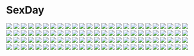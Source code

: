 # SexDay
![](https://konachan.com/jpeg/53a9baed009cfb6b204d4034be5d0e2c/Konachan.com%20-%20182746%20black_hair%20blue_eyes%20blush%20breasts%20flyable_heart%20game_cg%20itou_noiji%20long_hair%20navel%20nipples%20nopan%20open_shirt%20pussy%20topless%20uncensored%20underwear.jpg)
![](https://konachan.com/image/55c0a2d1341e4de67be2fa8235f38dce/Konachan.com%20-%20185889%20animal_ears%20barefoot%20bell%20bikini%20blush%20breasts%20cleavage%20long_hair%20mizuki_%28kogetsu-tei%29%20original%20pink_eyes%20pink_hair%20swimsuit%20tail%20water%20wet%20wink.jpg)
![](https://konachan.com/image/210e5725af4254ebeed4d38100bc3d73/Konachan.com%20-%20112065%20atelier_rorona%20atelier_totori%20kishida_mel%20rororina_fryxell%20totooria_helmold.jpg)
![](https://konachan.com/image/62c1a6b15e69ef65c6115218dc411aa9/Konachan.com%20-%2043219%20christmas%20purple_hair%20santa_costume%20tagme%20twintails.jpg)
![](https://konachan.com/image/d51d1473a7202c72174fe3d8fa4b4b24/Konachan.com%20-%2070497%20hatsune_miku%20twintails%20vocaloid.jpg)
![](https://konachan.com/jpeg/6cee12d55c036a3c3b3e5162d7a82a4e/Konachan.com%20-%20150928%20blue_eyes%20nyanya%20original%20pink_hair%20thighhighs%20twintails.jpg)
![](https://konachan.com/jpeg/5b868d09554a17a34b767950ce046295/Konachan.com%20-%20266970%20animal%20anthropomorphism%20azur_lane%20beach%20bird%20chyt%20clouds%20feathers%20illustrious_%28azur_lane%29%20ponytail%20purple_eyes%20signed%20sunset%20tears%20water%20white_hair.jpg)
![](https://konachan.com/image/83bd9448c7a84761a274b4ddcafa91d7/Konachan.com%20-%2088755%20dress%20korie_riko%20purple_eyes%20tagme%20thighhighs.jpg)
![](https://konachan.com/image/9b8eb163a6c0b5902e5d54eba510de86/Konachan.com%20-%2028185%20kanon%20key%20tsukimiya_ayu%20visualart.jpg)
![](https://konachan.com/jpeg/bf4792225f62f43a4eb346e79880a3e3/Konachan.com%20-%20242993%20blue_hair%20blush%20d-fragments%20funabori%20hinata_sora%20short_hair%20third-party_edit%20twintails%20valentine%20white.jpg)
![](https://konachan.com/image/9ce2a78d1576a065f7f0e6577cd8a995/Konachan.com%20-%2014369%20anthropomorphism%20me%20os-tan%20windows.jpg)
![](https://konachan.com/image/4860e97228670b831b7dff79e6124e07/Konachan.com%20-%2054082%20close%20hirasawa_yui%20k-on%21%20vector.jpg)
![](https://konachan.com/image/dd681881731afd877a058045a0fd6906/Konachan.com%20-%2030425%20headphones%20refeia%20tagme.jpg)
![](https://konachan.com/image/1a144a70d93a5ad2671a272381e0206c/Konachan.com%20-%20227005%20anchovy%20ass%20cape%20girls_und_panzer%20green_hair%20hino_katsuhiko%20long_hair%20panties%20pantyhose%20purple_eyes%20skirt%20twintails%20underwear.jpg)
![](https://konachan.com/image/0e7efb2d16a86c20acee7c19dc0669dd/Konachan.com%20-%20203041%20blonde_hair%20bow%20horns%20jpeg_artifacts%20long_hair%20original%20pixiv_fantasia%20pointed_ears%20red_eyes%20ribbons%20sishenfan.jpg)
![](https://konachan.com/jpeg/7507dc692d54159f65c1bedf75774b3e/Konachan.com%20-%2058961%20breasts%20flowers%20ginta%20nipples%20panties%20sword%20underwear%20weapon.jpg)
![](https://konachan.com/image/90fc3a0eaa7b0c208e466e095128230c/Konachan.com%20-%20276879%20aqua_eyes%20blue_hair%20breasts%20cleavage%20headband%20liyou-ryon%20long_hair%20original%20signed%20skirt%20stockings%20thighhighs.jpg)
![](https://konachan.com/image/5c40e8b27a0653c545f6c60d9f0692bc/Konachan.com%20-%2078023%20hatsune_miku%20miku_append%20twintails%20vocaloid.jpg)
![](https://konachan.com/image/cb5ac4aa6fcc99e629a2ed91aa36f602/Konachan.com%20-%20180883%20duma%20fantastic_children%20helga%20yaku_%28ziroken%29.jpg)
![](https://konachan.com/image/639ae14c74c52830d85ffaec05bbf06e/Konachan.com%20-%2067291%20card_captor_sakura%20kinomoto_sakura%20li_syaoran.jpg)
![](https://konachan.com/image/fa4595f8b29584da8d9947bcfe33873e/Konachan.com%20-%20109763%20brown_eyes%20brown_hair%20cherry_blossoms%20flowers%20hakurei_reimu%20japanese_clothes%20loli%20miko%20petals%20sakuraba_hikaru_%28loveindog%29%20spear%20touhou%20weapon.jpg)
![](https://konachan.com/image/51f9e04206c011daa0ce80a63b8011bb/Konachan.com%20-%2094613%20all_male%20male%20tears%20trap%20umineko_no_naku_koro_ni%20umishima_senbon%20ushiromiya_leon.jpg)
![](https://konachan.com/jpeg/94b824234bf41d29398856b2c3d51b10/Konachan.com%20-%20225056%20close%20hyperdimension_neptunia%20hyperdimension_neptunia_vii%20monochrome%20orange_heart%20tennouboshi_uzume%20tsunako.jpg)
![](https://konachan.com/image/eb4862a9052f1afe1b19aad2ab3e54e3/Konachan.com%20-%20266896%202girls%20aqua_eyes%20ass%20breasts%20brown_hair%20cameltoe%20cleavage%20long_hair%20navel%20nipples%20no_bra%20nopan%20original%20panties%20ponytail%20underwear%20wsman%20yuri.jpg)
![](https://konachan.com/jpeg/af0807c1a178a151ffea6fedf1775d29/Konachan.com%20-%20259923%20aoi_tori%20boots%20cameltoe%20choker%20dress%20game_cg%20koku%20long_hair%20mary_harker%20navel%20panties%20petals%20purple_hair%20red_eyes%20ribbons%20thighhighs%20underwear.jpg)
![](https://konachan.com/jpeg/90d414d54be09435b0e73ed33aee0148/Konachan.com%20-%20234327%202girls%20building%20city%20earmuffs%20kneehighs%20night%20original%20pantyhose%20rioka_%28southern_blue_sky%29%20scarf%20scenic%20school_uniform.jpg)
![](https://konachan.com/image/e65ce2433877c03054e235e5c3da630c/Konachan.com%20-%2024332%20nishimata_aoi%20orange.jpg)
![](https://konachan.com/image/d3292728adfaa7e8ebbd96ed163e249a/Konachan.com%20-%20203206%20corset%20elbow_gloves%20flowers%20gloves%20goth-loli%20gray_hair%20hatsune_miku%20lolita_fashion%20long_hair%20petals%20rose%20sa_%28h28085%29%20twintails%20vocaloid.jpg)
![](https://konachan.com/jpeg/f527a550fd3a93d88b13b43acc0dde3d/Konachan.com%20-%20266205%20aqua_eyes%20boots%20brown_hair%20dress%20gloves%20gradient%20kim_bae-eo%20long_hair%20original%20ponytail%20signed%20sword%20thighhighs%20weapon.jpg)
![](https://konachan.com/image/4757599e12c1a46640c40d3992a00790/Konachan.com%20-%208617%20hiiragi_kagami%20hiiragi_tsukasa%20iwasaki_minami%20izumi_konata%20kobayakawa_yutaka%20kogami_akira%20lucky_star%20school_uniform.jpg)
![](https://konachan.com/jpeg/f9744f23ecf37e6a006b87bda4dfc0a9/Konachan.com%20-%20219549%20ass%20bed%20blue_eyes%20blush%20breasts%20hat%20hug%20navel%20nipples%20no_bra%20panties%20rukitsura%20short_hair%20topless%20touhou%20underwear%20watermark%20white_hair%20wink.jpg)
![](https://konachan.com/jpeg/cd02b4d251b246c1fe7cb50fc3422ad0/Konachan.com%20-%20171672%202-g%20blue_eyes%20bra%20breasts%20ibuki_ren%20nipples%20open_shirt%20pink_hair%20softhouse-seal%20softhouse-seal_grandee%20underwear.jpg)
![](https://konachan.com/jpeg/0fc3953a48a2f6815e0c9b99c131f522/Konachan.com%20-%20208960%20aqua_eyes%20blue_hair%20breasts%20chuablesoft%20cleavage%20game_cg%20goshogawara_yuuki%20k-ko%20panties%20pussy%20underwear%20undressing.jpg)
![](https://konachan.com/image/1bb34a76d60d73bd9ddf04dcc01c8555/Konachan.com%20-%2056606%20beach%20bikini%20calendar%20swimsuit%20yukie.jpg)
![](https://konachan.com/image/49f14f798cef30c99e57467588180f94/Konachan.com%20-%20184336%20aguy%20aircraft%20bodysuit%20breasts%20cleavage%20mecha%20original%20pink_hair%20skintight%20yellow_eyes.jpg)
![](https://konachan.com/image/316a23bc242a5e63ed7a6ad54984f8ae/Konachan.com%20-%20144733%20barefoot%20blue_eyes%20blush%20bra%20breast_hold%20hidan_no_aria%20jeanne_d%27arc_%28hidan_no_aria%29%20kobuichi%20panties%20underwear%20white%20white_hair.jpg)
![](https://konachan.com/jpeg/8e911352cdd4494608f80295bb4efbde/Konachan.com%20-%20290128%20anmi%20gloves%20guitar%20instrument%20microphone%20original%20scan.jpg)
![](https://konachan.com/image/18ab727c4da8b1ffd426ba333c65c31a/Konachan.com%20-%2025294%20final_fantasy%20final_fantasy_x%20witch%20yuna_%28ffx%29.jpg)
![](https://konachan.com/image/ee4eac54486ca930c69f168001c077c8/Konachan.com%20-%20135010%203d%20aqua_eyes%20aqua_hair%20close%20ektyr_y%20hatsune_miku%20twintails%20vocaloid%20wink.jpg)
![](https://konachan.com/image/526ddf915616159f5d43c7227b1256e1/Konachan.com%20-%2087591%20book%20flowers%20hatsune_miku%20komine%20pantyhose%20twintails%20vocaloid.jpg)
![](https://konachan.com/image/efef7337335cfb430b1fd1ea2ded93fc/Konachan.com%20-%2088429%20aqua_hair%20blush%20cake%20christmas%20food%20hat%20hatsune_miku%20snow%20teddy_bear%20thighhighs%20twintails%20vocaloid.jpg)
![](https://konachan.com/image/b0171f8b68c4959b1436bf7287776df9/Konachan.com%20-%20120437%20akita_neru%20meiko%20vocaloid%20yowane_haku.jpg)
![](https://konachan.com/jpeg/90487354adf88085f24f92a130d46a2b/Konachan.com%20-%20256697%20brown_hair%20building%20fusui%20glasses%20male%20original%20scenic%20short_hair%20signed.jpg)
![](https://konachan.com/jpeg/d63f923371b4c899b3b4b11559b24797/Konachan.com%20-%20191050%20alia%27s_carnival%20blonde_hair%20cherry_blossoms%20flowers%20green_eyes%20long_hair%20nanao_naru%20nanawind%20panties%20pantyhose%20school_uniform%20skirt%20underwear%20upskirt.jpg)
![](https://konachan.com/jpeg/e207661f6f76e2bee6b980066b617d5c/Konachan.com%20-%20299825%202girls%20black_hair%20blush%20brown_hair%20kneehighs%20naginagiwaffle%20original%20ponytail%20school_uniform%20shoujo_ai%20skirt%20thighhighs.jpg)
![](https://konachan.com/image/6d76cfea8bf20c5be229d6a2a10ccd75/Konachan.com%20-%2084876%20ass%20blush%20faris_scherwiz%20final_fantasy%20green_eyes%20gym_uniform%20hima%20masturbation%20purple_hair%20socks%20vibrator.jpg)
![](https://konachan.com/image/97a99593121ac68e327eac90a191f418/Konachan.com%20-%2089534%20aeve%20konpaku_youmu%20myon%20panties%20pussy%20see_through%20touhou%20underwear%20wet.jpg)
![](https://konachan.com/jpeg/2d61f369fca7a43461e76be47d9fdc5a/Konachan.com%20-%20248374%20animal_ears%20blonde_hair%20blush%20breast_hold%20breasts%20fast-runner-2024%20long_hair%20naala%20nipples%20original%20panties%20red_eyes%20see_through%20underwear%20wet%20white.jpg)
![](https://konachan.com/image/358239d1984cc12f279d3ddc499ca488/Konachan.com%20-%20182526%206_heart_princess%20flowers%20red%20ress.jpg)
![](https://konachan.com/image/865de99a20f25ab1c04a96555b2a19cd/Konachan.com%20-%2060744%20mahou_shoujo_lyrical_nanoha%20mahou_shoujo_lyrical_nanoha_a%27s%20reinforce_zwei%20shamal%20signum%20vita%20yagami_hayate%20zafira.jpg)
![](https://konachan.com/image/6daf2fd055db3c0826d7f0edf382c7d3/Konachan.com%20-%2020309%20.hack__%20piros.jpg)
![](https://konachan.com/jpeg/fc9e01c9e514cb7cfb9885a75ef0cb53/Konachan.com%20-%2050464%20artoria_pendragon_%28all%29%20fate_%28series%29%20fate_unlimited_codes%20saber%20takeuchi_takashi%20tohsaka_rin%20type-moon.jpg)
![](https://konachan.com/image/75aba5a5bb586a1b676e8ac715157308/Konachan.com%20-%2084329%20animal%20brown_hair%20building%20cat%20city%20dog%20fire%20flowers%20hokoodo%20japanese_clothes%20mask%20original%20short_hair%20umbrella.jpg)
![](https://konachan.com/image/a7d885862170cc313d7363de28a4ebc3/Konachan.com%20-%20160997%20animal_ears%20blush%20bunnygirl%20eyepatch%20gun%20ogitsune_%28ankakecya-han%29%20pantyhose%20strike_witches%20weapon.jpg)
![](https://konachan.com/image/5b5329620ab09630daedcb464beb64fb/Konachan.com%20-%20138579%20fresh_precure%21%20houjou_hibiki%20hyuuga_saki%20misumi_nagisa%20momozono_love%20precure%20smile_precure%21%20suite_precure%20yes%21_precure_5%20yumehara_nozomi.jpg)
![](https://konachan.com/jpeg/c8e6309e82015546a9197fd51076c89e/Konachan.com%20-%20236003%202girls%20anus%20ass%20black_hair%20blush%20breasts%20censored%20cum%20gloves%20long_hair%20nipples%20no_bra%20nopan%20pussy%20red_eyes%20short_hair%20thighhighs%20uniform%20waifu2x%20wet.jpg)
![](https://konachan.com/image/e1de10578b245f8aa78f688c45d7742b/Konachan.com%20-%2075774%20afuro_terumi%20all_male%20barefoot%20bike_shorts%20inazuma_eleven%20long_hair%20male%20shorts%20trap%20wings.jpg)
![](https://konachan.com/jpeg/3eab7ecfdcbc318040ab8891670a4cb1/Konachan.com%20-%20106128%20logo%20ookami_to_koushinryou%20transparent%20vector.jpg)
![](https://konachan.com/image/715b46dc48787868693f5f7a2244f7cd/Konachan.com%20-%20298485%202girls%20animal_ears%20blonde_hair%20breasts%20bunny_ears%20bunnygirl%20cleavage%20fate_grand_order%20fate_%28series%29%20long_hair%20navel%20ponytail%20satou_daiji.jpg)
![](https://konachan.com/image/fb16505e0c9a4e2971e76ede7028d6f8/Konachan.com%20-%2033366%20clannad%20furukawa_nagisa%20okazaki_tomoya.jpg)
![](https://konachan.com/image/f0041f6d4c89557baa6b01e3aa75991b/Konachan.com%20-%20302625%20animated%20gloves%20hololive%20houshou_marine%20long_hair%20oshiruko_%28oshiruco_212048%29%20pink_hair%20third-party_edit%20twintails.gif)
![](https://konachan.com/jpeg/398a0feff87db821f41677a441effbdb/Konachan.com%20-%20304120%20ayase_hazuki%20bed%20blue_eyes%20blush%20breasts%20game_cg%20hachimitsu_soft%20icing_-love_coating-%20nipples%20nude%20takasaki_akiho.jpg)
![](https://konachan.com/image/05f486d1b0aa4a3843bc09f9d5ba5c7a/Konachan.com%20-%20194275%20anthropomorphism%20brown_hair%20collar%20haimerejzero%20japanese_clothes%20kantai_collection%20kimono%20long_hair%20petals%20ponytail%20red_eyes%20umbrella.jpg)
![](https://konachan.com/image/225dc546eac06bd6efc7a2f9253c81f0/Konachan.com%20-%2017098%20air_gear%20oh_great%20sumeragi_kururu.jpg)
![](https://konachan.com/jpeg/cbb294e2a2e34db2b311ade209540bbf/Konachan.com%20-%20295100%20bra%20makise_kurisu%20mitsu_%28mitsu_art%29%20pantyhose%20skirt%20steins%3Bgate%20tie%20underwear%20waifu2x%20watermark.jpg)
![](https://konachan.com/image/b472972a17fefb52107c00b406e92c28/Konachan.com%20-%20194285%20black_hair%20breasts%20cleavage%20green_eyes%20navel%20original%20purple_eyes%20purple_hair%20ribbons%20stardust_dragon%20wind_of_winter%20yu-gi-oh.jpg)
![](https://konachan.com/jpeg/05b5c1f302b2e55b190e9a0862531c58/Konachan.com%20-%20224304%20group%20hatsune_miku%20kagamine_len%20kagamine_rin%20kaito%20long_hair%20male%20megurine_luka%20meiko%20shinao%20twintails%20vocaloid%20waifu2x.jpg)
![](https://konachan.com/jpeg/d7e427898985ac3aad6fad21cbc84b18/Konachan.com%20-%20227525%20felicia-val%20hatsune_miku%20long_hair%20twintails%20vocaloid.jpg)
![](https://konachan.com/jpeg/1f819bf527dc726b1f5c2d751149972c/Konachan.com%20-%20289411%20aliasing%20anus%20ass%20barefoot%20bed%20blonde_hair%20blush%20braids%20breasts%20green_eyes%20long_hair%20misako%20nipples%20nopan%20pussy%20pussy_juice%20spread_legs%20uncensored.jpg)
![](https://konachan.com/jpeg/8dde8c04bac1ec83ba92e4167106fbc7/Konachan.com%20-%20270380%20animal_ears%20arknights%20black_hair%20couch%20gh_%28chen_ghh%29%20gloves%20long_hair%20pantyhose%20smoking%20texas_%28arknights%29%20yellow_eyes.jpg)
![](https://konachan.com/jpeg/93e7796677b3f3427d7502a239da61ad/Konachan.com%20-%2061110%20close%20needless%20setsuna_%28needless%29.jpg)
![](https://konachan.com/image/d2ea41c36bbed3c1393170a7d7071947/Konachan.com%20-%20254709%20aqua_eyes%20brown_hair%20close%20kurosawa_dia%20long_hair%20love_live%21_school_idol_project%20love_live%21_sunshine%21%21%20papi_%28papiron100%29%20school_uniform%20signed%20tears.jpg)
![](https://konachan.com/image/ac7a4b9375605a85a0691ca4b0a21d3c/Konachan.com%20-%20222597%20animal%20barefoot%20bird%20building%20fish%20green_hair%20original%20school_uniform%20underwater%20water%20yuushouku.jpg)
![](https://konachan.com/image/d8cfe45f6093517ceb0b189d1d9a110c/Konachan.com%20-%2014688%20ikari_shinji%20neon_genesis_evangelion.jpg)
![](https://konachan.com/jpeg/a6e48471eb8f2b6aafa16fd595e00bf1/Konachan.com%20-%20183921%20ball%20basketball%20bloomers%20blue_eyes%20blush%20brown_hair%20game_cg%20gym_uniform%20long_hair%20nanno_alice%20purple_hair%20qoobrand%20sport%20twintails%20yellow_eyes.jpg)
![](https://konachan.com/image/194371d8e41eeea531d5b04248c16f91/Konachan.com%20-%20177006%20ayase_hazuki%20nitroplus%20sonico%20super_sonico.jpg)
![](https://konachan.com/jpeg/bc80b2570ded4d8e4649df2396d69c3b/Konachan.com%20-%2047569%20animal_ears%20catgirl%20glasses%20h2so4%20instrument%20lolita_fashion%20scan%20tail%20violin.jpg)
![](https://konachan.com/image/ff4848ddce83b4975c7c09eef46f284b/Konachan.com%20-%20281788%20aliasing%20black_hair%20breasts%20brown_eyes%20censored%20flowers%20green_eyes%20long_hair%20n.g.%20nopan%20original%20petals%20pussy%20short_hair%20skirt%20skirt_lift%20twintails.jpg)
![](https://konachan.com/image/ae540f6781d88d2f5b63ea07272b631d/Konachan.com%20-%20261495%20anthropomorphism%20azur_lane%20blonde_hair%20blue_eyes%20bow%20braids%20dress%20glorious_%28azur_lane%29%20gloves%20long_hair%20shenteita%20thighhighs%20uniform.jpg)
![](https://konachan.com/jpeg/1a0c12ad4899950bfc179a186c2fae65/Konachan.com%20-%20175091%20aqua_eyes%20aqua_hair%20barefoot%20dress%20hatsune_miku%20long_hair%20twintails%20vocaloid%20water%20wokada.jpg)
![](https://konachan.com/image/539916b020273de38340696cc61ce4d3/Konachan.com%20-%20107721%20book%20close%20green_eyes%20pink_hair%20tagme.jpg)
![](https://konachan.com/jpeg/d424a052ba09f80c0ca72e56fd7e3177/Konachan.com%20-%2034777%20animal_ears%20bell%20bow%20catgirl%20green_eyes%20kyouka_midarezaki%20kyouran_kazoku_nikki%20purple_hair%20ribbons%20vector.jpg)
![](https://konachan.com/image/7532ac5c872cc2dd9767708fb0f77275/Konachan.com%20-%2039660%20minami-ke%20minami_chiaki%20minami_haruka%20minami_kana%20snow%20vector%20winter.jpg)
![](https://konachan.com/jpeg/46393a8574f79a3a92bd15b486044495/Konachan.com%20-%20226968%20animal%20cake%20candy%20chocolate%20flowers%20food%20fruit%20original%20rabbit%20rag.%20strawberry.jpg)
![](https://konachan.com/jpeg/efa6a388ad359f409db235a28ac365b5/Konachan.com%20-%20157941%20ball%20basketball%20brown_hair%20gun%20meso-meso%20original%20purple_eyes%20school_uniform%20skirt%20sport%20tagme%20weapon.jpg)
![](https://konachan.com/image/3f69c2c6daf2dc4dff3cb9f831b6969b/Konachan.com%20-%20188377%20anthropomorphism%20aqua_eyes%20asya%20gloves%20kantai_collection%20kneehighs%20purple_hair%20ribbons%20school_uniform%20shiranui_%28kancolle%29%20short_hair%20skirt%20water.jpg)
![](https://konachan.com/image/c680cc6687791681ffd6906eadc67e55/Konachan.com%20-%2039687%20animal_ears%20bell%20catgirl%20chibi%20christmas%20fang%20hat%20santa_costume%20santa_hat%20snow%20tabgraphics%20thighhighs%20winter.jpg)
![](https://konachan.com/jpeg/612b05322683233d832f3b8d3a3a49f6/Konachan.com%20-%20174833%20armor%20blue_eyes%20blue_hair%20brown_eyes%20brown_hair%20gray_hair%20group%20headband%20long_hair%20short_hair%20skirt%20socks%20t-ray%20thighhighs%20twintails%20weapon%20white_hair.jpg)
![](https://konachan.com/image/0c9d5b4fad1b63b754b63a20fa2989cf/Konachan.com%20-%20228464%20close%20hyanna-natsu%20original%20short_hair%20tears.jpg)
![](https://konachan.com/image/53b16c37f6aa2b715dde400bee819aeb/Konachan.com%20-%2073591%20barefoot%20brown_hair%20red_eyes%20underwear.jpg)
![](https://konachan.com/image/c68f8087b02aca705d9695718dc3b687/Konachan.com%20-%20208087%20autumn%20blue_eyes%20japanese_clothes%20long_hair%20megurine_luka%20pink_hair%20tolasakalin%20tree%20vocaloid.jpg)
![](https://konachan.com/image/7b16f50463b4c4198438a0d332db9ced/Konachan.com%20-%2065459%20apron%20bed%20black_hair%20blue_eyes%20blush%20long_hair%20saten_ruiko%20school_uniform%20to_aru_kagaku_no_railgun%20to_aru_majutsu_no_index.jpg)
![](https://konachan.com/jpeg/fdacadacd6c467ba7f7d797c7b368388/Konachan.com%20-%20163574%202girls%20coracola%20gun%20panty_%28character%29%20panty_%26_stocking_with_garterbelt%20school_uniform%20skirt%20stocking_%28character%29%20weapon.jpg)
![](https://konachan.com/image/42247596de25033299fa67eeda883b1e/Konachan.com%20-%20305766%20arknights%20beach%20bikini%20black_hair%20blue_eyes%20brown_hair%20bunny_ears%20dark%20gray_hair%20green_eyes%20jay_xu%20navel%20short_hair%20shorts%20swimsuit%20tail%20water.jpg)
![](https://konachan.com/image/037fb6c9c5a0cee0ee770cb46c8421a8/Konachan.com%20-%20196194%20aqua_eyes%20aqua_hair%20dress%20hatsune_miku%20long_hair%20shirayuki_towa%20thighhighs%20twintails%20vocaloid.jpg)
![](https://konachan.com/jpeg/f5557063daac35c2fc2bc6fa6c307f91/Konachan.com%20-%20201158%20fire%20long_hair%20orange_eyes%20original%20white_hair%20yoshitatsu_ousuke.jpg)
![](https://konachan.com/jpeg/a164015449d760e187633b5b0b206914/Konachan.com%20-%20141594%20animal%20animal_ears%20clouds%20dress%20hoshika_ranoe%20mouse%20mousegirl%20nazrin%20sky%20touhou.jpg)
![](https://konachan.com/jpeg/e2c3177a810a9c3d337cab4408e30e39/Konachan.com%20-%20243276%203-11%20barefoot%20bell%20bikini%20blush%20bow%20brown_eyes%20catgirl%20garter%20gloves%20loli%20long_hair%20navel%20os-tan%20ribbons%20spread_legs%20swimsuit%20tail%20vibrator.jpg)
![](https://konachan.com/image/f2d10b68f140333c5f8bd671e8c472ba/Konachan.com%20-%20225371%20brown_hair%20building%20card_captor_sakura%20gloves%20green_eyes%20kinomoto_sakura%20loli%20moonknives%20short_hair.jpg)
![](https://konachan.com/jpeg/8f61a71ef9d364eac3ca23b0e75c9913/Konachan.com%20-%20275964%202girls%20bed%20bell%20blush%20breasts%20christmas%20dark_skin%20horns%20kurowa%20navel%20panties%20panty_pull%20pink_eyes%20pink_hair%20signed%20thighhighs%20underboob%20underwear.jpg)
